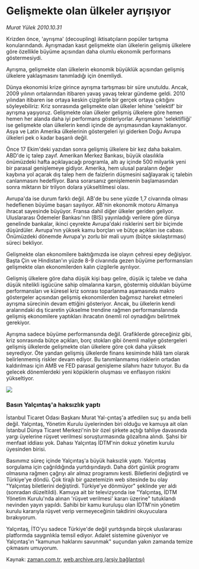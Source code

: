 # Gelişmekte olan ülkeler ayrışıyor

*Murat Yülek 2010.10.31*

<td class="news-spot">
<p>Krizden önce, 'ayrışma' (decoupling) iktisatçıların popüler tartışma konularındandı. Ayrışmadan kasıt gelişmekte olan ülkelerin gelişmiş ülkelere göre özellikle büyüme açısından daha olumlu ekonomik performans göstermesiydi.</p>
<p><p>Ayrışma, gelişmekte olan ülkelerin ekonomik büyüklük açısından gelişmiş ülkelere yaklaşmasını tanımladığı için önemliydi.
<p>Dünya ekonomisi krize girince ayrışma tartışması bir süre unutuldu. Ancak, 2009 yılının ortalarından itibaren yavaş yavaş tekrar gündeme geldi. 2010 yılından itibaren ise ortaya keskin çizgilerle bir gerçek ortaya çıktığını söyleyebiliriz: Kriz sonrasında gelişmekte olan ülkeler lehine 'selektif' bir ayrışma yaşıyoruz. Gelişmekte olan ülkeler gelişmiş ülkelere göre hemen hemen her alanda daha iyi performans gösteriyorlar. Ayrışmanın 'selektifliği' ise gelişmekte olan ülkelerin kendi içinde de ayrışmasından kaynaklanıyor. Asya ve Latin Amerika ülkelerinin göstergeleri iyi giderken Doğu Avrupa ülkeleri pek o kadar başarılı değil.
<p>Önce 17 Ekim'deki yazıdan sonra gelişmiş ülkelere bir kez daha bakalım. ABD'de iç talep zayıf. Amerikan Merkez Bankası, büyük olasılıkla önümüzdeki hafta açıklayacağı programla, altı ay içinde 500 milyarlık yeni bir parasal genişlemeye gidiyor. Amerika, hem ulusal paraların değer kaybına yol açarak dış talep hem de faizlerin düşmesini sağlayarak iç talebin canlanmasını hedefliyor. Bana sorarsanız genişlemenin başlamasından sonra miktarın bir trilyon dolara yükseltilmesi olası.
<p>Avrupa'da ise durum farklı değil. AB'de bu sene yüzde 1,7 civarında olması hedeflenen büyüme başarı sayılıyor. AB'nin ekonomik motoru Almanya ihracat sayesinde büyüyor. Fransa dahil diğer ülkeler geriden geliyor. Uluslararası Ödemeler Bankası'nın (BIS) yayınladığı verilere göre dünya genelinde bankalar, ikinci çeyrekte Avrupa'daki risklerini sert bir biçimde düşürdüler. Avrupa'nın yüksek kamu borçları ve bütçe açıkları ise cabası. Önümüzdeki dönemde Avrupa'yı zorlu bir mali uyum (bütçe sıkılaştırması) süreci bekliyor.
<p>Gelişmekte olan ekonomilere baktığımızda ise olayın çehresi epey değişiyor. Başta Çin ve Hindistan'ın yüzde 8-9 civarında gezen büyüme performansları gelişmekte olan ekonomilerden kalın çizgilerle ayrılıyor.
<p>Gelişmiş ülkelere göre daha düşük kişi başı gelire, düşük iç talebe ve daha düşük nitelikli işgücüne sahip olmalarına karşın, göstermiş oldukları büyüme performansları ve küresel kriz sonrası toparlanma aşamasında makro göstergeler açısından gelişmiş ekonomilerden bağımsız hareket etmeleri ayrışma sürecinin devam ettiğini gösteriyor. Ancak, bu ülkelerin kendi aralarındaki dış ticaretin yükselme trendine rağmen performanslarında gelişmiş ekonomilere yaptıkları ihracatın önemli rol oynadığını belirtmek gerekiyor.
<p>Ayrışma sadece büyüme performansında değil. Grafiklerde göreceğiniz gibi, kriz sonrasında bütçe açıkları, borç stokları gibi önemli maliye göstergeleri gelişmiş ülkelerde gelişmekte olan ülkelere göre çok daha yüksek seyrediyor. Öte yandan gelişmiş ülkelerde finans kesiminde hâlâ tam olarak belirlenmemiş riskler devam ediyor. Bu tanımlanmamış risklerin ortadan kaldırılması için AMB ve FED parasal genişleme silahını hazır tutuyor. Bu da gelecek dönemlerdeki yeni köpüklerin oluşması ve enflasyon riskini yükseltiyor.
<p><img border="0" src="http://web.archive.org/web/20101130213315im_/http://medya.zaman.com.tr/2010/10/31/murat.gif"/>
<p>
<p><h3>Basın Yalçıntaş'a haksızlık yaptı</h3>
<p>İstanbul Ticaret Odası Başkanı Murat Yal-çıntaş'a atfedilen suç şu anda belli değil. Yalçıntaş, Yönetim Kurulu üyelerinden biri olduğu ve kamuya ait olan İstanbul Dünya Ticaret Merkezi'nin bir özel şirkete açtığı tahliye davasında yargı üyelerine rüşvet verilmesi soruşturmasında gözaltına alındı. Şahsi bir menfaat iddiası yok. Dahası Yalçıntaş İDTM'nin dokuz yönetim kurulu üyesinden birisi.
<p> Basınımız süreç içinde Yalçıntaş'a büyük haksızlık yaptı. Yalçıntaş sorgulama için çağrıldığında yurtdışındaydı. Daha dört günlük programı olmasına rağmen çağrıyı alır almaz programını kesti. Biletlerini değiştirdi ve Türkiye'ye döndü. Çok tirajlı bir gazetemizin web sitesinde bu olay "Yalçıntaş biletlerini değiştirdi. Türkiye'ye dönmüyor" şeklinde yer aldı (sonradan düzeltildi). Kamuya ait bir televizyonda ise "Yalçıntaş, İDTM Yönetim Kurulu'nda alınan 'rüşvet verilmesi' kararı üzerine" tutuklandı nevinden yayın yapıldı. Sahibi bir kamu kuruluşu olan İDTM'nin yönetim kurulu kararıyla rüşvet verip vermeyeceğinin takdirini okuyuculara bırakıyorum.
<p> Yalçıntaş, İTO'yu sadece Türkiye'de değil yurtdışında birçok uluslararası platformda saygınlıkla temsil ediyor. Adalet sistemine güveniyor ve Yalçıntaş'ın "kamunun haklarını savunmak" suçundan yakın zamanda temize çıkmasını umuyorum. </p>
<a href="http://web.archive.org/web/20101130213315/mailto:m.yulek@zaman.com.tr">
</a></p></p></p></p></p></p></p></p></p></p></p></p></p></td>

Kaynak: [zaman.com.tr](http://zaman.com.tr/yazar.do?yazino=1047028), [web.archive.org (arşiv bağlantısı)](http://web.archive.org/web/20101130213315/http://zaman.com.tr/yazar.do?yazino=1047028)
